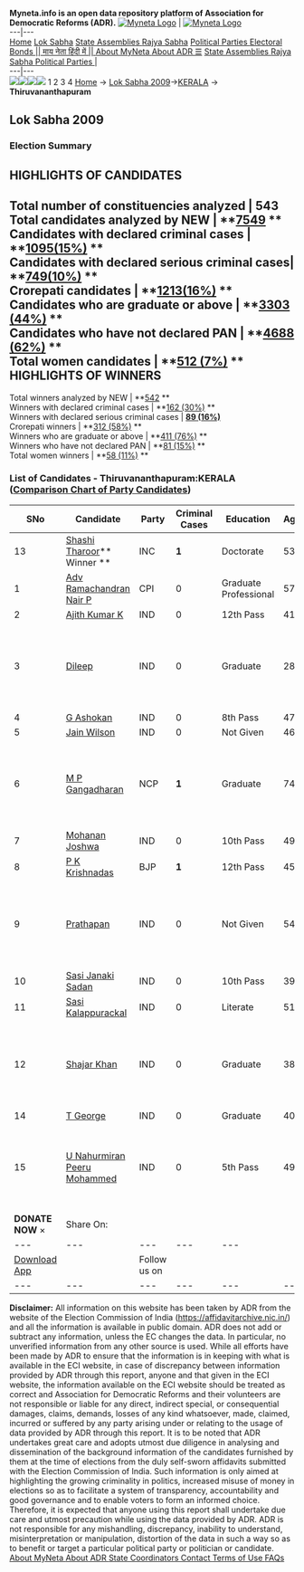 **Myneta.info is an open data repository platform of Association for Democratic Reforms (ADR).**
[![Myneta Logo](https://www.myneta.info/lib/img/myneta-logo.png)](https://www.myneta.info/) | [![Myneta Logo](https://www.myneta.info/lib/img/adr-logo.png)](https://adrindia.org)  
---|---  
[Home](https://www.myneta.info/) [Lok Sabha](https://www.myneta.info/#ls "Lok Sabha") [ State Assemblies ](https://www.myneta.info/#sa "State Assemblies") [Rajya Sabha](https://www.myneta.info/#rs "Rajya Sabha") [Political Parties ](https://www.myneta.info/party "Political Parties") [ Electoral Bonds ](https://www.myneta.info/electoral_bonds "Electoral Bonds") [ || माय नेता हिंदी में || ](https://translate.google.co.in/translate?prev=hp&hl=en&js=y&u=www.myneta.info&sl=en&tl=hi&history_state0=) [ About MyNeta ](https://adrindia.org/content/about-myneta) [ About ADR ](https://adrindia.org/about-adr/who-we-are) [☰](javascript:void\(0\))
[ State Assemblies ](https://www.myneta.info/#sa "State Assemblies") [ Rajya Sabha ](https://www.myneta.info/#rs "Rajya Sabha") [ Political Parties ](https://www.myneta.info/party "Political Parties")
|   
---|---  
![](https://www.myneta.info/lib/img/banner/banner-1.png)![](https://www.myneta.info/lib/img/banner/banner-2.png)![](https://www.myneta.info/lib/img/banner/banner-3.png)![](https://www.myneta.info/lib/img/banner/banner-4.png)
1  2  3  4 
[Home](https://www.myneta.info/) → [Lok Sabha 2009](https://www.myneta.info/ls2009/)→[KERALA](https://www.myneta.info/ls2009/index.php?action=show_constituencies&state_id=11) → **Thiruvananthapuram**
### 
## Lok Sabha 2009
###  Election Summary 
HIGHLIGHTS OF CANDIDATES  
---  
Total number of constituencies analyzed |  543   
Total candidates analyzed by NEW | **[7549](https://www.myneta.info/ls2009/index.php?action=summary&subAction=candidates_analyzed&sort=candidate#summary) **  
Candidates with declared criminal cases | **[1095(15%)](https://www.myneta.info/ls2009/index.php?action=summary&subAction=crime&sort=candidate#summary) **  
Candidates with declared serious criminal cases| **[749(10%)](https://www.myneta.info/ls2009/index.php?action=summary&subAction=serious_crime&sort=candidate#summary) **  
Crorepati candidates | **[1213(16%)](https://www.myneta.info/ls2009/index.php?action=summary&subAction=crorepati&sort=candidate#summary) **  
Candidates who are graduate or above | **[3303 (44%)](https://www.myneta.info/ls2009/index.php?action=summary&subAction=education&sort=candidate#summary) **  
Candidates who have not declared PAN | **[4688 (62%)](https://www.myneta.info/ls2009/index.php?action=summary&subAction=without_pan&sort=candidate#summary) **  
Total women candidates | **[512 (7%)](https://www.myneta.info/ls2009/index.php?action=summary&subAction=women_candidate&sort=candidate#summary) **  
HIGHLIGHTS OF WINNERS  
---  
Total winners analyzed by NEW | **[542](https://www.myneta.info/ls2009/index.php?action=summary&subAction=winner_analyzed&sort=candidate#summary) **  
Winners with declared criminal cases | **[162 (30%)](https://www.myneta.info/ls2009/index.php?action=summary&subAction=winner_crime&sort=candidate#summary) **  
Winners with declared serious criminal cases | **[89 (16%)](https://www.myneta.info/ls2009/index.php?action=summary&subAction=winner_serious_crime&sort=candidate#summary)**  
Crorepati winners | **[312 (58%)](https://www.myneta.info/ls2009/index.php?action=summary&subAction=winner_crorepati&sort=candidate#summary) **  
Winners who are graduate or above | **[411 (76%)](https://www.myneta.info/ls2009/index.php?action=summary&subAction=winner_education&sort=candidate#summary) **  
Winners who have not declared PAN | **[81 (15%)](https://www.myneta.info/ls2009/index.php?action=summary&subAction=winner_without_pan&sort=candidate#summary) **  
Total women winners | **[58 (11%)](https://www.myneta.info/ls2009/index.php?action=summary&subAction=winner_women&sort=candidate#summary) **  
### List of Candidates - Thiruvananthapuram:KERALA ([Comparison Chart of Party Candidates](https://www.myneta.info/ls2009/comparisonchart.php?constituency_id=61))
SNo | Candidate| Party| Criminal Cases| Education| Age| Total Assets| Liabilities  
---|---|---|---|---|---|---|---  
13  | [Shashi Tharoor](https://www.myneta.info/ls2009/candidate.php?candidate_id=1668)** Winner ** | INC | **1** | Doctorate| 53 | Rs 21,24,42,472 ~ 21 Crore+ | Rs 0 ~   
1  | [Adv Ramachandran Nair P](https://www.myneta.info/ls2009/candidate.php?candidate_id=1667) | CPI | 0 | Graduate Professional| 57 | Rs 21,57,292 ~ 21 Lacs+ | Rs 6,38,195 ~ 6 Lacs+  
2  | [Ajith Kumar K](https://www.myneta.info/ls2009/candidate.php?candidate_id=1669) | IND | 0 | 12th Pass| 41 | Rs 60,000 ~ 60 Thou+ | Rs 0 ~   
3  | [Dileep](https://www.myneta.info/ls2009/candidate.php?candidate_id=1673) | IND | 0 | Graduate| 28 | ![](https://myneta.info/image_v2.php?myneta_folder=ls2009&candidate_id=1673&col=ta) | ![](https://myneta.info/image_v2.php?myneta_folder=ls2009&candidate_id=1673&col=lia)  
4  | [G Ashokan](https://www.myneta.info/ls2009/candidate.php?candidate_id=1671) | IND | 0 | 8th Pass| 47 | Rs 2,000 ~ 2 Thou+ | Rs 0 ~   
5  | [Jain Wilson](https://www.myneta.info/ls2009/candidate.php?candidate_id=1670) | IND | 0 | Not Given| 46 | Nil | Rs 0 ~   
6  | [M P Gangadharan](https://www.myneta.info/ls2009/candidate.php?candidate_id=1665) | NCP | **1** | Graduate| 74 | ![](https://myneta.info/image_v2.php?myneta_folder=ls2009&candidate_id=1665&col=ta) | ![](https://myneta.info/image_v2.php?myneta_folder=ls2009&candidate_id=1665&col=lia)  
7  | [Mohanan Joshwa](https://www.myneta.info/ls2009/candidate.php?candidate_id=1676) | IND | 0 | 10th Pass| 49 | Rs 10,000 ~ 10 Thou+ | Rs 0 ~   
8  | [P K Krishnadas](https://www.myneta.info/ls2009/candidate.php?candidate_id=1664) | BJP | **1** | 12th Pass| 45 | Rs 15,52,129 ~ 15 Lacs+ | Rs 0 ~   
9  | [Prathapan](https://www.myneta.info/ls2009/candidate.php?candidate_id=1675) | IND | 0 | Not Given| 54 | ![](https://myneta.info/image_v2.php?myneta_folder=ls2009&candidate_id=1675&col=ta) | ![](https://myneta.info/image_v2.php?myneta_folder=ls2009&candidate_id=1675&col=lia)  
10  | [Sasi Janaki Sadan](https://www.myneta.info/ls2009/candidate.php?candidate_id=1677) | IND | 0 | 10th Pass| 39 | Rs 2,05,250 ~ 2 Lacs+ | Rs 0 ~   
11  | [Sasi Kalappurackal](https://www.myneta.info/ls2009/candidate.php?candidate_id=1678) | IND | 0 | Literate| 51 | Rs 6,19,000 ~ 6 Lacs+ | Rs 24,000 ~ 24 Thou+  
12  | [Shajar Khan](https://www.myneta.info/ls2009/candidate.php?candidate_id=1679) | IND | 0 | Graduate| 38 | ![](https://myneta.info/image_v2.php?myneta_folder=ls2009&candidate_id=1679&col=ta) | ![](https://myneta.info/image_v2.php?myneta_folder=ls2009&candidate_id=1679&col=lia)  
14  | [T George](https://www.myneta.info/ls2009/candidate.php?candidate_id=1672) | IND | 0 | Graduate| 40 | Rs 3,33,000 ~ 3 Lacs+ | Rs 0 ~   
15  | [U Nahurmiran Peeru Mohammed](https://www.myneta.info/ls2009/candidate.php?candidate_id=1674) | IND | 0 | 5th Pass| 49 | ![](https://myneta.info/image_v2.php?myneta_folder=ls2009&candidate_id=1674&col=ta) | ![](https://myneta.info/image_v2.php?myneta_folder=ls2009&candidate_id=1674&col=lia)  
|  **DONATE NOW** × |  Share On:  | [](https://api.whatsapp.com/send?text=https%3A%2F%2Fmyneta.info%2Fpunjab2022%2Findex.php%3Faction%3Dshow_constituencies%26state_id%3D19) | [](https://www.facebook.com/sharer/sharer.php?u=https%3A%2F%2Fmyneta.info%2Fpunjab2022%2Findex.php%3Faction%3Dshow_constituencies%26state_id%3D19) | [](https://twitter.com/share?url=https%3A%2F%2Fmyneta.info%2Fpunjab2022%2Findex.php%3Faction%3Dshow_constituencies%26state_id%3D19)  
---|---|---|---|---  
| [ Download App ](https://play.google.com/store/apps/details?id=com.webrosoft.myneta1&pcampaignid=pcampaignidMKT-Other-global-all-co-prtnr-py-PartBadge-Mar2515-1) | [](https://play.google.com/store/apps/details?id=com.webrosoft.myneta1&pcampaignid=pcampaignidMKT-Other-global-all-co-prtnr-py-PartBadge-Mar2515-1) |  Follow us on  | [](https://www.facebook.com/adrindia.org/) | [](https://twitter.com/adrspeaks) | [](https://groups.google.com/g/national-election-watch?hl=en&pli=1) | [](https://www.instagram.com/adrspeaks/) | [](https://www.youtube.com/user/adrspeaks) | [](https://sharechat.com/profile/adrspeaks)  
---|---|---|---|---|---|---|---|---  
**Disclaimer:** All information on this website has been taken by ADR from the website of the Election Commission of India (https://affidavitarchive.nic.in/) and all the information is available in public domain. ADR does not add or subtract any information, unless the EC changes the data. In particular, no unverified information from any other source is used. While all efforts have been made by ADR to ensure that the information is in keeping with what is available in the ECI website, in case of discrepancy between information provided by ADR through this report, anyone and that given in the ECI website, the information available on the ECI website should be treated as correct and Association for Democratic Reforms and their volunteers are not responsible or liable for any direct, indirect special, or consequential damages, claims, demands, losses of any kind whatsoever, made, claimed, incurred or suffered by any party arising under or relating to the usage of data provided by ADR through this report. It is to be noted that ADR undertakes great care and adopts utmost due diligence in analysing and dissemination of the background information of the candidates furnished by them at the time of elections from the duly self-sworn affidavits submitted with the Election Commission of India. Such information is only aimed at highlighting the growing criminality in politics, increased misuse of money in elections so as to facilitate a system of transparency, accountability and good governance and to enable voters to form an informed choice. Therefore, it is expected that anyone using this report shall undertake due care and utmost precaution while using the data provided by ADR. ADR is not responsible for any mishandling, discrepancy, inability to understand, misinterpretation or manipulation, distortion of the data in such a way so as to benefit or target a particular political party or politician or candidate. 
[ About MyNeta ](https://adrindia.org/content/about-myneta) [ About ADR ](https://adrindia.org/about-adr/who-we-are) [ State Coordinators ](https://adrindia.org/about-adr/state-coordinators) [ Contact ](https://adrindia.org/contact-us) [ Terms of Use ](https://adrindia.org/content/adr-terms-use) [ FAQs ](https://adrindia.org/content/faqs)
